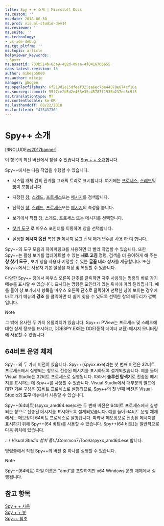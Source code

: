 ```yaml
---
title: Spy + + 소개 | Microsoft Docs
ms.custom: ''
ms.date: 2018-06-30
ms.prod: visual-studio-dev14
ms.reviewer: ''
ms.suite: ''
ms.technology:
- vs-ide-debug
ms.tgt_pltfrm: ''
ms.topic: article
helpviewer_keywords:
- Spy++
ms.assetid: 733b514b-63a9-402d-89aa-4f0416766655
caps.latest.revision: 13
author: mikejo5000
ms.author: mikejo
manager: ghogen
ms.openlocfilehash: 6f219d2e15dfeef325ea6ec7be44878e674cf10e
ms.sourcegitcommit: 55f7ce2d5d2e458e35c45787f1935b237ee5c9f8
ms.translationtype: MT
ms.contentlocale: ko-KR
ms.lasthandoff: 08/22/2018
ms.locfileid: "47543730"
---
```

# <a name="introducing-spy"></a>Spy++ 소개
[!INCLUDE[vs2017banner](../includes/vs2017banner.md)]

이 항목의 최신 버전에서 찾을 수 있습니다 [Spy + + 소개](https://docs.microsoft.com/visualstudio/debugger/introducing-spy-increment)합니다.  
  
Spy++에서는 다음 작업을 수행할 수 있습니다.  
  
-   시스템 개체 간의 관계를 그래픽 트리로 표시합니다. 여기에는 [프로세스](../debugger/processes-view.md), [스레드](../debugger/threads-view.md)및 [창](../debugger/windows-view.md)이 포함됩니다.  
  
-   지정된 [창](../debugger/how-to-search-for-a-window-in-windows-view.md), [스레드](../debugger/how-to-search-for-a-thread-in-threads-view.md), [프로세스](../debugger/how-to-search-for-a-process-in-processes-view.md)또는 [메시지](../debugger/how-to-search-for-a-message-in-messages-view.md)를 검색합니다.  
  
-   선택한 [창](../debugger/how-to-display-window-properties.md), [스레드](../debugger/how-to-display-thread-properties.md), [프로세스](../debugger/how-to-display-process-properties.md)또는 [메시지](../debugger/how-to-display-message-properties.md)의 속성을 봅니다.  
  
-   보기에서 직접 창, 스레드, 프로세스 또는 메시지를 선택합니다.  
  
-   [찾기 도구](../debugger/how-to-use-the-finder-tool.md) 로 마우스 포인터를 이동하여 창을 선택합니다.  
  
-   설정할 **메시지 옵션** 복잡 한 메시지 로그 선택 매개 변수를 사용 하 여 합니다.  
  
 Spy++의 도구 모음과 하이퍼링크를 사용하면 더 빨리 작업할 수 있습니다. 또한 Spy++는 활성 보기를 업데이트할 수 있는 **새로 고침** 명령, 검색을 더 용이하게 해 주는 **창 찾기 도구** , 보기 창을 사용자 지정할 수 있는 **글꼴** 대화 상자를 제공합니다. 또한 Spy++에서는 사용자 기본 설정을 저장 및 복원할 수 있습니다.  
  
 다양한 Spy++ 창에서 마우스 오른쪽 단추를 클릭하면 자주 사용되는 명령의 바로 가기 메뉴를 표시할 수 있습니다. 표시되는 명령은 포인터가 있는 위치에 따라 달라집니다. 예를 들어 창 보기에서 항목을 마우스 오른쪽 단추로 클릭하여 선택한 창이 보이는 경우에 바로 가기 메뉴의 **강조** 를 클릭하면 더 쉽게 찾을 수 있도록 선택한 창의 테두리가 깜빡입니다.  
  
> [!NOTE]
>  그 밖에 유사한 두 가지 유틸리티가 있습니다. Spy++: PView는 프로세스 및 스레드에 대한 상세 정보를 표시하고, DDESPY.EXE는 DDE(동적 데이터 교환) 메시지 모니터링에 사용할 수 있습니다.  
  
## <a name="64-bit-operating-systems"></a>64비트 운영 체제  
 Spy++의 두 가지 버전이 있습니다. Spy++(spyxx.exe)라는 첫 번째 버전은 32비트 프로세스에서 실행되는 창으로 전송된 메시지를 표시하도록 설계되었습니다. 예를 들어 Visual Studio는 32비트 프로세스로 실행됩니다. 따라서 **솔루션 탐색기**로 전송된 메시지를 표시하는 데 Spy++를 사용할 수 있습니다. Visual Studio에서 대부분의 빌드에 대한 기본 구성은 32비트 프로세스로 실행되므로, Spy++의 첫 번째 버전은 Visual Studio의 **도구** 메뉴에서 사용할 수 있습니다.  
  
 Spy++(64비트)(spyxx_amd64.exe)라는 두 번째 버전은 64비트 프로세스에서 실행되는 창으로 전송된 메시지를 표시하도록 설계되었습니다. 예를 들어 64비트 운영 체제에서는 메모장이 64비트 프로세스로 실행됩니다. 따라서 메모장으로 전송된 메시지를 표시하기 위해 Spy++(64 비트)를 사용할 수 있습니다. Spy++(64 비트)는 일반적으로 다음 위치에 있습니다.  
  
 .. \\ *Visual Studio 설치 폴더*\Common7\Tools\spyxx_amd64.exe 합니다.  
  
 명령줄에서 직접 Spy++의 버전 중 하나를 실행할 수 있습니다.  
  
> [!NOTE]
>  Spy++(64비트) 파일 이름은 "amd"를 포함하지만 x64 Windows 운영 체제에서 실행됩니다.  
  
## <a name="see-also"></a>참고 항목  
 [Spy + + 사용](../debugger/using-spy-increment.md)   
 [Spy + + 뷰](../debugger/spy-increment-views.md)   
 [Spy++ 참조](../debugger/spy-increment-reference.md)




